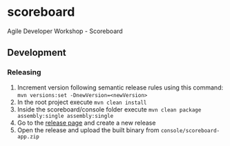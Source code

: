 # scoreboard
Agile Developer Workshop - Scoreboard


## Development

### Releasing

1. Increment version following semantic release rules using this command:
   `mvn versions:set -DnewVersion=<newVersion>`
1. In the root project execute `mvn clean install` 
1. Inside the scoreboard/console folder execute
   `mvn clean package assembly:single assembly:single`
1. Go to the [release page](https://github.com/jlink-workshop/scoreboard/releases)
   and create a new release
1. Open the release and upload the built binary from `console/scoreboard-app.zip`
